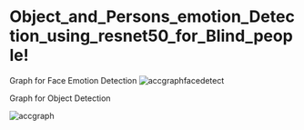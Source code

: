 # Object_and_Persons_emotion_Detection_using_resnet50_for_Blind_people!
Graph for Face Emotion Detection
![accgraphfacedetect](https://user-images.githubusercontent.com/35497843/173208815-6c03b94b-4cae-424e-8ab1-84caec21cf03.png)

Graph for Object Detection

![accgraph](https://user-images.githubusercontent.com/35497843/173208817-75d83dab-42eb-41bf-a470-2cbf63a396ab.png)
